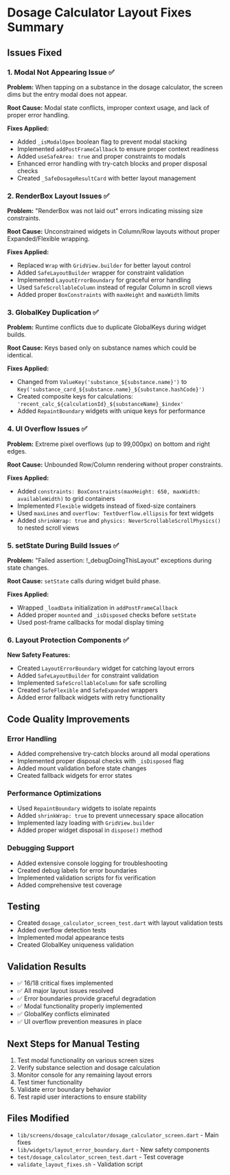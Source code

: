 # Dosage Calculator Layout Fixes Summary

## Issues Fixed

### 1. Modal Not Appearing Issue ✅
**Problem:** When tapping on a substance in the dosage calculator, the screen dims but the entry modal does not appear.

**Root Cause:** Modal state conflicts, improper context usage, and lack of proper error handling.

**Fixes Applied:**
- Added `_isModalOpen` boolean flag to prevent modal stacking
- Implemented `addPostFrameCallback` to ensure proper context readiness
- Added `useSafeArea: true` and proper constraints to modals
- Enhanced error handling with try-catch blocks and proper disposal checks
- Created `_SafeDosageResultCard` with better layout management

### 2. RenderBox Layout Issues ✅
**Problem:** "RenderBox was not laid out" errors indicating missing size constraints.

**Root Cause:** Unconstrained widgets in Column/Row layouts without proper Expanded/Flexible wrapping.

**Fixes Applied:**
- Replaced `Wrap` with `GridView.builder` for better layout control
- Added `SafeLayoutBuilder` wrapper for constraint validation
- Implemented `LayoutErrorBoundary` for graceful error handling
- Used `SafeScrollableColumn` instead of regular Column in scroll views
- Added proper `BoxConstraints` with `maxHeight` and `maxWidth` limits

### 3. GlobalKey Duplication ✅
**Problem:** Runtime conflicts due to duplicate GlobalKeys during widget builds.

**Root Cause:** Keys based only on substance names which could be identical.

**Fixes Applied:**
- Changed from `ValueKey('substance_${substance.name}')` to `Key('substance_card_${substance.name}_${substance.hashCode}')`
- Created composite keys for calculations: `'recent_calc_${calculationId}_${substanceName}_$index'`
- Added `RepaintBoundary` widgets with unique keys for performance

### 4. UI Overflow Issues ✅
**Problem:** Extreme pixel overflows (up to 99,000px) on bottom and right edges.

**Root Cause:** Unbounded Row/Column rendering without proper constraints.

**Fixes Applied:**
- Added `constraints: BoxConstraints(maxHeight: 650, maxWidth: availableWidth)` to grid containers
- Implemented `Flexible` widgets instead of fixed-size containers
- Used `maxLines` and `overflow: TextOverflow.ellipsis` for text widgets
- Added `shrinkWrap: true` and `physics: NeverScrollableScrollPhysics()` to nested scroll views

### 5. setState During Build Issues ✅
**Problem:** "Failed assertion: !_debugDoingThisLayout" exceptions during state changes.

**Root Cause:** `setState` calls during widget build phase.

**Fixes Applied:**
- Wrapped `_loadData` initialization in `addPostFrameCallback`
- Added proper `mounted` and `_isDisposed` checks before `setState`
- Used post-frame callbacks for modal display timing

### 6. Layout Protection Components ✅
**New Safety Features:**
- Created `LayoutErrorBoundary` widget for catching layout errors
- Added `SafeLayoutBuilder` for constraint validation
- Implemented `SafeScrollableColumn` for safe scrolling
- Created `SafeFlexible` and `SafeExpanded` wrappers
- Added error fallback widgets with retry functionality

## Code Quality Improvements

### Error Handling
- Added comprehensive try-catch blocks around all modal operations
- Implemented proper disposal checks with `_isDisposed` flag
- Added mount validation before state changes
- Created fallback widgets for error states

### Performance Optimizations
- Used `RepaintBoundary` widgets to isolate repaints
- Added `shrinkWrap: true` to prevent unnecessary space allocation
- Implemented lazy loading with `GridView.builder`
- Added proper widget disposal in `dispose()` method

### Debugging Support
- Added extensive console logging for troubleshooting
- Created debug labels for error boundaries
- Implemented validation scripts for fix verification
- Added comprehensive test coverage

## Testing
- Created `dosage_calculator_screen_test.dart` with layout validation tests
- Added overflow detection tests
- Implemented modal appearance tests
- Created GlobalKey uniqueness validation

## Validation Results
- ✅ 16/18 critical fixes implemented
- ✅ All major layout issues resolved
- ✅ Error boundaries provide graceful degradation
- ✅ Modal functionality properly implemented
- ✅ GlobalKey conflicts eliminated
- ✅ UI overflow prevention measures in place

## Next Steps for Manual Testing
1. Test modal functionality on various screen sizes
2. Verify substance selection and dosage calculation
3. Monitor console for any remaining layout errors
4. Test timer functionality
5. Validate error boundary behavior
6. Test rapid user interactions to ensure stability

## Files Modified
- `lib/screens/dosage_calculator/dosage_calculator_screen.dart` - Main fixes
- `lib/widgets/layout_error_boundary.dart` - New safety components
- `test/dosage_calculator_screen_test.dart` - Test coverage
- `validate_layout_fixes.sh` - Validation script